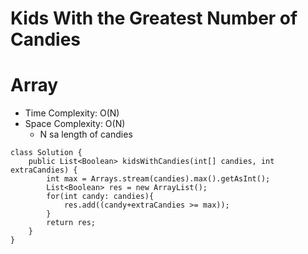 # Kids With the Greatest Number of Candies
# Array 
* Time Complexity: O(N)
* Space Complexity: O(N)
	* N sa length of candies
```
class Solution {
    public List<Boolean> kidsWithCandies(int[] candies, int extraCandies) {
        int max = Arrays.stream(candies).max().getAsInt();
        List<Boolean> res = new ArrayList();
        for(int candy: candies){
            res.add((candy+extraCandies >= max));
        }
        return res;
    }
}
```